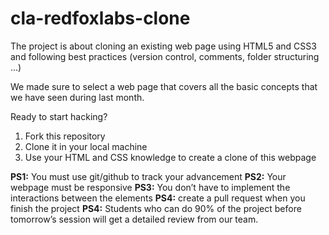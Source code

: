 # cla-redfoxlabs-clone

The project is about cloning an existing web page using HTML5 and CSS3 and following best practices (version control, comments, folder structuring …)

We made sure to select a web page that covers all the basic concepts that we have seen during last month.

Ready to start hacking?

1. Fork this repository
2. Clone it in your local machine
3. Use your HTML and CSS knowledge to create a clone of this webpage

**PS1:** You must use git/github to track your advancement
**PS2:** Your webpage must be responsive
**PS3:** You don’t have to implement the interactions between the elements
**PS4:** create a pull request when you finish the project
**PS4:** Students who can do 90% of the project before tomorrow’s session will get a detailed review from our team.
